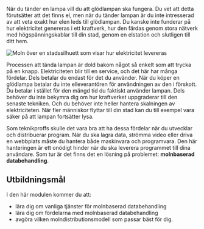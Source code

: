 När du tänder en lampa vill du att glödlampan ska fungera. Du vet att detta förutsätter att det finns el, men när du tänder lampan är du inte intresserad av att veta exakt hur elen leds till glödlampan. Du kanske inte funderar på hur elektricitet genereras i ett kraftverk, hur den färdas genom stora nätverk med högspänningskablar till din stad, genom en elstation och slutligen till ditt hem.

![Moln över en stadssilhuett som visar hur elektricitet levereras](../media/1-heading.png)

Processen att tända lampan är dold bakom något så enkelt som att trycka på en knapp. Elektriciteten blir till en service, och det här har många fördelar. Dels betalar du endast för det du använder. När du köper en glödlampa betalar du inte elleverantören för användningen av den i förskott. Du betalar i stället för den mängd tid du faktiskt använder lampan. Dels behöver du inte bekymra dig om hur kraftverket uppgraderar till den senaste tekniken. Och du behöver inte heller hantera skalningen av elektriciteten. När fler människor flyttar till din stad kan du till exempel vara säker på att lampan fortsätter lysa.

Som teknikproffs skulle det vara bra att ha dessa fördelar när du utvecklar och distribuerar program. När du ska lagra data, strömma video eller driva en webbplats måste du hantera både maskinvara och programvara. Den här hanteringen är ett onödigt hinder när du ska leverera programmet till dina användare. Som tur är det finns det en lösning på problemet: **molnbaserad databehandling**.

## <a name="learning-objectives"></a>Utbildningsmål

I den här modulen kommer du att:

- lära dig om vanliga tjänster för molnbaserad databehandling
- lära dig om fördelarna med molnbaserad databehandling
- avgöra vilken molndistributionsmodell som passar bäst för dig.
